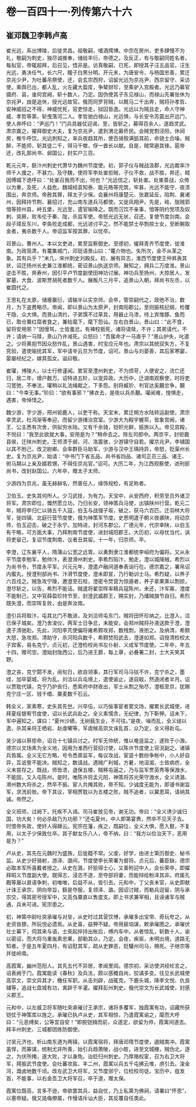 # 卷一百四十一·列传第六十六

## 崔邓魏卫李韩卢高

崔光远，系出博陵，后徙灵昌。祖敬嗣，嗜酒摴博。中宗在房州，吏多肆慢不为礼，敬嗣为刺史，独尽诚推奉，储给丰衍，帝德之。及反正，有与敬嗣同姓名者，每拟官，帝辄超拜，后召见，悟非是。访真敬嗣，已死，即授其子汪五品官。汪生光远，勇决任气，长六尺，瞳子白黑分明。开元末，为唐安令，与杨国忠善，累迁京兆少尹，为吐蕃吊祭使，还，会玄宗西狩，诏留光远为京兆尹、西京留守、采访使。乘舆已出，都人乱，火左藏大盈库，争辇财珍，至乘驴入宫殿者。光远乃募官摄府、县，谁何宫阙，斩十数人，乃定。因伪使其子东见禄山，而禄山先署张休为京兆尹，由是追休，授光远故官。俄而同罗背贼，以厩马二千出奔，贼将孙孝哲、安神威招之不得，神威忧死，官吏惊走，狱囚皆逸。光远以为贼且走，命人守神威、孝哲等第，斩曳落河二人。孝哲驰白禄山，光远惧，与长安令苏震出开远门，使人奔呼曰：“尹巡门！”门兵具器仗迎谒，至，皆斩之，募得百余人，遂趋灵武。肃宗嘉之，擢拜御史大夫，复为京兆尹，遣到渭北募侨民。会贼党剽泾阳，休祠房，椎牛呼饮。光远刺知之，率兵夜趋其所，使百骑彀满狙其前，命骁士合噪。贼醉，不能师，斩其徒二千，得马千噭，俘一酋长以献。自是，贼常避其锋。扈帝还，改礼部尚书、邺国公，封实户三百。

乾元元年，繇汴州刺史代萧华为魏州节度使。初，郭子仪与贼战汲郡，光远裁率汴师千人援之，不甚力。及守魏，使将军李处崟拒贼，子仪不救，战不胜，奔还，贼因傅城下诡呼曰：“处崟召我而不出，何也？”光远信之，斩处崟。处崟善战，众倚以为重，及死，人益危。魏城经袁知泰、能元皓等完筑，牢甚，光远不能守，夜溃围出，奔京师。帝赦其罪，拜太子少保。会襄州将康楚元、张嘉延反，陷荆、襄诸州，因拜持节荆、襄招讨，充山南东道兵马都使。又徙凤翔尹。先是，岐、陇贼郭愔等掠州县，峙五堡，光远至，遣官喻降之。既而沉饮不亲事，愔等阴约党项及奴剌、突厥，败韦伦于秦、陇，杀监军使。帝怒光远无状，召还。复使节度剑南。会段子璋反东川，李奂败走成都，光远进讨平之。然不能禁士卒剽掠士女，至断腕取金者，夷杀数千人。帝诏监军按其罪，以忧卒。

邓景山，曹州人。本以文吏进，累至监察御史。至德初，擢拜青齐节度使，徙淮南。为政简肃。有鼍集城门，邓珽语景山曰：“鼍介物也。失所次，金不从革之象。其有兵乎？”未几，宋州刺史刘殿反。初，展有异志，淮西节度使王仲昇表其状，诏迁扬州长史兼江淮都统，密诏景山执送京师。展知之，拥兵二万度淮。景山逆击不胜，奔寿州，因引平卢节度副使田神功讨展。神功兵至扬州，大掠居人，发冢墓，大食、波斯贾胡死者数千人。展叛凡三月平，追景山入朝，拜尚书左丞，以崔圆代之。

王思礼在太原，储廥赢衍，请输半以实京师。会卒，管崇嗣代之，政弛不治，数月，为下盗费略尽。帝闻，即以景山为太原尹，封南阳郡公。至则振核纪纲，检覆干隐，众大惧。而景山清约，子弟馔不过草具，用器止乌漆，待上宾惟豚、鱼而已，取仓粟红腐者食之，兼给麾下，麾下怨讪。左右白景山，景山曰：“此不食，留将安用邪？”因慢骂，士皆羞忿。有裨校抵死，诸将请赎，不许；其弟请代，不许；请纳一马赎，景山乃许减死。众怒曰：“吾属命才一马直乎？”景山护失，叱遣之。少将黄抱节因众怒作乱，景山遇害，时宝应元年也。肃宗以其统驭失方，不复究验，遣使喻抚其军，军中请辛云京为节度，诏可。景山与刘晏善，其后家寒窭，晏屡经纪之，嫁其孤女。谥曰敬。

崔瓘，博陵人，以士行修谨闻。累官至澧州刺史，不为烦苛，人便安之，流亡还归，居二年，增户数万。诏特进五阶，以宠异政。大历中，迁湖南观察使，时将吏习宽弛，不奉法，瓘稍以礼法绳裁之，下多怨。别将臧玠、判官达奚覯忿争，覯曰：“今幸无事。”玠曰：“欲有事邪？”拂衣去，是夜以兵杀覯。瓘闻难，惶惧走，遇害，帝悼惜之。

魏少游，字少游，邢州钜鹿人，以吏干称。天宝末，累迁朔方水陆转运副使。肃宗幸灵武，杜鸿渐等奉迎，而留少游缮治宫室。少游大为殿宇幄帟，皆象宫阙，诸王、公主悉有次舍，供拟穷水陆。又有千余骑，铠帜光鲜，振旅以入。帝见宫殿，不悦曰：“我至此欲就大事，安用是为？”稍命去之。除左司郎中。两京平，封钜鹿县侯，迁陕州刺史。王师溃于邺，河、洛震骇，少游镇守自若。擢京兆尹。李辅国以其不附己，改卫尉卿。会率群臣马助军，少游与汉中王瑀持异，帝怒，贬渠州长史。复为京兆尹，始请：“中书门下省五品、尚书省四品、诸司正员三品、诸王、驸马期以上亲及婿若甥，不得任京兆官。”诏可。大历二年，为江西观察使，进刑部尚书，改封赵国公。六年卒，赠太子太师。

少游四为京兆，虽无赫赫名，然善任人，缘饰规检，有足称者。

卫伯玉，史失其何所人。少习武技，为有力。天宝中，从安西府，积劳至员外诸卫将军。肃宗即位，慨然愿立功，乃归长安，领神策兵马使，出镇陕州行营。乾元二年，贼将李归仁以骑五千入寇，伯玉与战强子坂，破之，获马六百匹。迁羽林大将军，徙四镇、北庭行营节度使，俄为神策军节度。史思明遣子朝义夜袭陕，将动京师，伯玉迎击，破之于永宁。加特进，封河东郡公。广德元年，代宗幸陕，以伯玉有干略，可方面大事，乃拜荆南节度使，进封城阳郡王。大历初，以母忧当代，讽将吏留己，复诏节度荆南，议者丑其留。十一年，归京师。卒。

李澄，辽东襄平人，隋蒲山公宽之远胄。以勇剽隶江淮都统李峘府为偏将。又从永平节度李勉军，勉帅汴，表澄滑州刺史。李希烈陷汴，勉走，澄以城降贼，希烈以为尚书令，节度永平军。兴元元年，澄遣卢融间道奉表诣行在。德宗嘉之，署帛诏内蜜丸，授澄刑部尚书、汴滑节度使，澄未即宣，乃行勒训士马。希烈疑，以养子六百戍之。贼急攻宁陵，邀澄至石柱，澄密令焚营为惊遁者，养子辈果乘以剽掠，澄尽斩之，以告，希烈不能诘。贼遣将翟崇晖率精兵寇陈州，未还，汴军寡，澄度不能制己，又中官薛盈珍持节至，封澄武威郡王，赐实封，乃燔贼旗节自归。希烈既失澄，而崇晖复败，由是奔汝南。

澄引兵将取汴，屯其北门不敢进，及刘洽师屯东门，贼将田怀珍纳之。比澄入，洽已保子城矣。澄乃舍浚仪，两军士日争忿，未能安。会郑州贼将孙液送款于澄，澄遣子清驰赴。先此，河阳李芃使偏将雍希颢攻郑，数残剽，液拒之。及纳清，希颢大怒，急攻郑。清助守，杀河阳兵数千，希颢焚阳武去，澄遂如郑。诏授清检校太子宾客，易名克宁。贞元初，迁澄检校尚书左仆射、义成军节度使。二年卒，年五十四，赠司空。澄始封陇西公，后乃进王爵，每上章，必叠署二封，士大夫笑其野。

澄之丧，克宁閟不发，阅旬日，欲自领事，其行军司马马铉不许，克宁杀之，墨绖，加卒婴城，将为乱。刘洽以兵屯境上，遣使谕止，遂自戢，然道闭者半月。诏以贾耽代镇，克宁乃护丧归，悉索府中财夜出，军士从剽之殆尽，澄柩至京，犹赐克宁庄一区、钱千缗、粟麦数千石云。

韩全义，家素寒，史失其先世。兴卒伍，以巧佞事宦者窦文场，擢累长武城使，进拜夏绥银宥节度使，诏以长武兵赴之。全义素懦贪，无纪律，为下靳狎。诏未下，军中遍知之，谋曰：“夏州沙碛，无树蓺生业，不可往。”是夜，噪而乱，全义缒以逸，杀其亲将王栖岩、赵虔曜等，军虞候高崇文诛乱首，众乃定，全义得赴屯。

吴少诚以蔡拒命，诏合十七镇兵讨之。时军无帅统，惟以奄竖监之，遂败于小溵。德宗以文场素为全义地，因用为淮西行营招讨使，以陈许节度使上官涚副之，诸镇兵皆属。全义无它方略，号令悉禀监军，每议攻战，宦竖十数纷争帐中，小人好自异，互诋訾不能决。贼知之，数请战。遇贼广利城，方暑，地沮洳，士皆病疠，全义未尝存之。既战，师皆溃，退保五楼，贼移屯逼之，乃与监军贾英秀等保溵水，不能固，又入屯陈州。是时，唯陈许将孟元阳、神策将苏光荣守溵水，全义诱潞、滑州数大将杀之，然卒不振。宦人共掩其败，帝不知。少诚度无能为，即谩书谢监军，求洗前咎。帝下其议，宰相贾耽以为五楼之败，贼不追者，以冀恩耳，请纳其诚。帝然之。

全义班师，过阙下，托疾不入谒。司马崔放见帝，谢无功。帝曰：“全义诱少诚归国，功大矣！何必杀敌乃为功邪？”还屯夏州，中人即第宴赉，然卒不见天子去。时恨帝失政，使奸人得肆云。宪宗在藩，疾之，既嗣位，全义大惧，愿入觐，不复用，以太子少保致仕卒。其子献女乐八人，帝不纳，曰：“我方以俭治天下，恶用是为？”

卢从史，其先在元魏时为盛族，后徙籍不常。父虔，好学，由进士第历御史、秘书监。从史少好骑射，游泽、潞间，节度使李长荣署为督将。贞元后，蕃臣缺，德宗必取本军所喜戴者授之。从史在潞，奸狯得士心，又善附迎中人，会长荣卒，即擢拜昭义节度副大使。既得志，浸恣不道，至夺部将妻，而能辩给粉泽其非。府属孔戡等屡以直语争刺，初唯唯，后益不从，皆引去。元和中，丁父丧未官，从史即献计诛王承宗，阴向帝旨，繇是夺服，复领泽、潞。因诏讨贼，而勒兵逗留，阴与承宗交，得其密号授军中，又高刍粟直以售度支。即上书求兼宰相，且诬诸军与贼通，兵未可进。宪宗患之。

初，神策中尉吐突承璀与对垒，从史时过其营饮博，承璀多出宝带、奇玩夸之。从史资沓猥，所玩悦必遗焉。从史喜，益狎不疑。帝用裴垍谋，敕承璀图之。承璀伏壮士幕下，伺其来与语，士突起捽持出帐后，缚内车中。从者惊乱，斩数十人，谕以密诏，而大将乌重胤素忠果，部勒其众，乃定。会夜，疾驱，未明出境，道路无知者。于是五年夏四月，有诏慰其军，疏从史罪恶，贬驩州司马，赐死。子继宗等并徙岭南。

高霞寓，幽州范阳人。其先五代不异居，孝闻里闾。德宗初，采访使洪经纶言之，诏表阙于门。霞寓能读《春秋》及兵法，颇以感概自尚，狡谲多变。往见长武城使高崇文，崇文异其才，檄任军职。从击刘辟，战辄克，下鹿头城，降李文悦、仇良辅等，追战七盘城有功，禽辟于羊灌。擢拜彭州刺史。俄代崇文为长武城使，封感义郡王。

元和中，以左威卫将军随吐突承璀讨王承宗，诸将多覆军，独霞寓有功，诏藏所获铠仗于神策库以旌之。承璀已执卢从史，其军相惊，乃遣霞寓谕之，麾而大呼曰：“元恶缚矣，公等宜自安！”即脱铠揖而前，众遂定，欲留为帅，霞寓间道去。拜丰州刺史、三城都团练防御使。

讨吴元济也，析山南东道为两镇，以霞寓宿将，拜唐邓隋节度使，遏贼南冲。霞寓虽悍，而寡谋，统制尤非所善，始引兵趋萧陂，战小胜，进至文城栅，贼伪北，逐之，为伏所掩，遂大败，才以身免。诒贬归州刺史。乃厚赂权宦，召为右卫大将军，拜振武节度使。会吐蕃攻盐、丰二州，霞寓以兵五千屯拂云堆，虏引去。浚金河，溉卤地数千顷。改左武卫大将军，又节度邠宁，位检校司徒。宝历中，疽发首，不能事，以右金吾卫大将军召，卒于道，赠太保。

霞寓位既高，言多不逊，帝欲罢其兵，益自忧，乃上私第为佛祠，请署曰“怀恩”，以塞帝疑。俄又詺侮僚属，作慢语斥讪大臣，其反覆自任类此。
